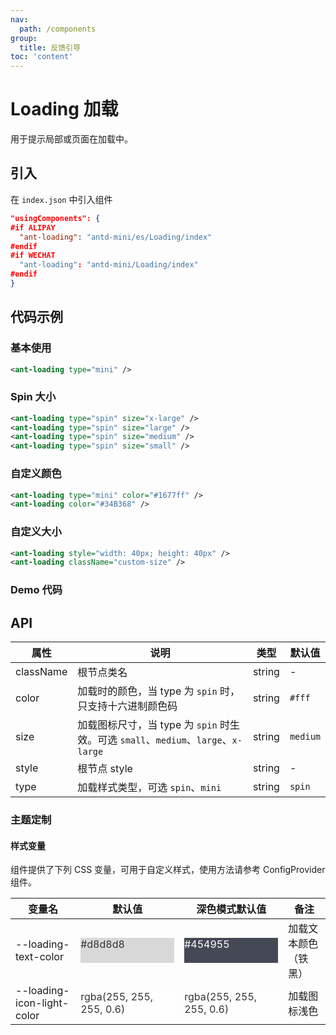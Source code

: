 ```yaml
---
nav:
  path: /components
group:
  title: 反馈引导
toc: 'content'
---
```


# Loading 加载

用于提示局部或页面在加载中。

## 引入

在 `index.json` 中引入组件

```json
"usingComponents": {
#if ALIPAY
  "ant-loading": "antd-mini/es/Loading/index"
#endif
#if WECHAT
  "ant-loading": "antd-mini/Loading/index"
#endif
}
```

## 代码示例

### 基本使用

```xml
<ant-loading type="mini" />
```

### Spin 大小

```xml
<ant-loading type="spin" size="x-large" />
<ant-loading type="spin" size="large" />
<ant-loading type="spin" size="medium" />
<ant-loading type="spin" size="small" />
```

### 自定义颜色

```xml
<ant-loading type="mini" color="#1677ff" />
<ant-loading color="#34B368" />
```

### 自定义大小

```xml
<ant-loading style="width: 40px; height: 40px" />
<ant-loading className="custom-size" />
```

### Demo 代码

<code src='../../demo/pages/Loading/index' noChangeButton></code>

## API

| 属性      | 说明                                                                               | 类型   | 默认值   |
| --------- | ---------------------------------------------------------------------------------- | ------ | -------- |
| className | 根节点类名                                                                         | string | -        |
| color     | 加载时的颜色，当 type 为 `spin` 时，只支持十六进制颜色码                           | string | `#fff`   |
| size      | 加载图标尺寸，当 type 为 `spin` 时生效。可选 `small`、`medium`、`large`、`x-large` | string | `medium` |
| style     | 根节点 style                                                                       | string | -        |
| type      | 加载样式类型，可选 `spin`、`mini`                                                  | string | `spin`   |

### 主题定制

#### 样式变量

组件提供了下列 CSS 变量，可用于自定义样式，使用方法请参考 ConfigProvider 组件。

| 变量名                     | 默认值                                                                                                                              | 深色模式默认值                                                                                                                      | 备注                 |
| -------------------------- | ----------------------------------------------------------------------------------------------------------------------------------- | ----------------------------------------------------------------------------------------------------------------------------------- | -------------------- |
| --loading-text-color       | <div style="width: 150px; height: 40px; background-color: #d8d8d8; color: #333333;">#d8d8d8</div>                                   | <div style="width: 150px; height: 40px; background-color: #454955; color: #ffffff;">#454955</div>                                   | 加载文本颜色（铁黑） |
| --loading-icon-light-color | <div style="width: 150px; height: 40px; background-color: rgba(255, 255, 255, 0.6); color: #333333;">rgba(255, 255, 255, 0.6)</div> | <div style="width: 150px; height: 40px; background-color: rgba(255, 255, 255, 0.6); color: #333333;">rgba(255, 255, 255, 0.6)</div> | 加载图标浅色         |
